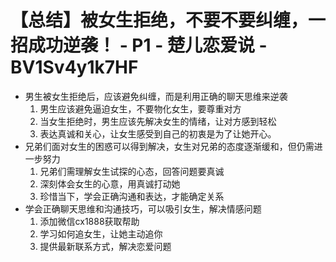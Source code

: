 # 【总结】被女生拒绝，不要不要纠缠，一招成功逆袭！ - P1 - 楚儿恋爱说 - BV1Sv4y1k7HF

-   男生被女生拒绝后，应该避免纠缠，而是利用正确的聊天思维来逆袭
    1.  男生应该避免逼迫女生，不要物化女生，要尊重对方
    2.  当女生拒绝时，男生应该先解决女生的情绪，让对方感到轻松
    3.  表达真诚和关心，让女生感受到自己的初衷是为了让她开心。
-   兄弟们面对女生的困惑可以得到解决，女生对兄弟的态度逐渐缓和，但仍需进一步努力
    1.  兄弟们需理解女生试探的心态，回答问题要真诚
    2.  深刻体会女生的心意，用真诚打动她
    3.  珍惜当下，学会正确沟通和表达，才能确定关系
-   学会正确聊天思维和沟通技巧，可以吸引女生，解决情感问题
    1.  添加微信cx1888获取帮助
    2.  学习如何追女生，让她主动追你
    3.  提供最新联系方式，解决恋爱问题